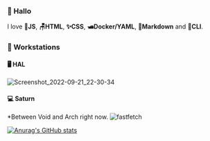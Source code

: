 ### 🐸 Hallo

I love 🧙**JS**, **🪑HTML**, **✨CSS**, **🛥️Docker/YAML**, **🌠Markdown** and **🔮CLI**.

### 🍈 Workstations

#### 🖥️ HAL

![Screenshot_2022-09-21_22-30-34](https://user-images.githubusercontent.com/80941110/191645210-843303d5-906f-4fd0-9bf1-f5ba807896d6.png)

#### 💻 Saturn

*Between Void and Arch right now.
![fastfetch](https://user-images.githubusercontent.com/80941110/177473100-b09fb538-33ef-4f29-b4bc-c31e5bc24414.png)

[![Anurag's GitHub stats](https://github-readme-stats.vercel.app/api?username=ebears&hide=stars,prs&count_private=true&show_icons=true&theme=material-palenight)](https://github.com/anuraghazra/github-readme-stats)

